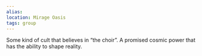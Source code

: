 ```yaml
---
alias:
location: Mirage Oasis
tags: group
---
```



Some kind of cult that believes in “the choir”. A promised cosmic power that has the ability to shape reality.